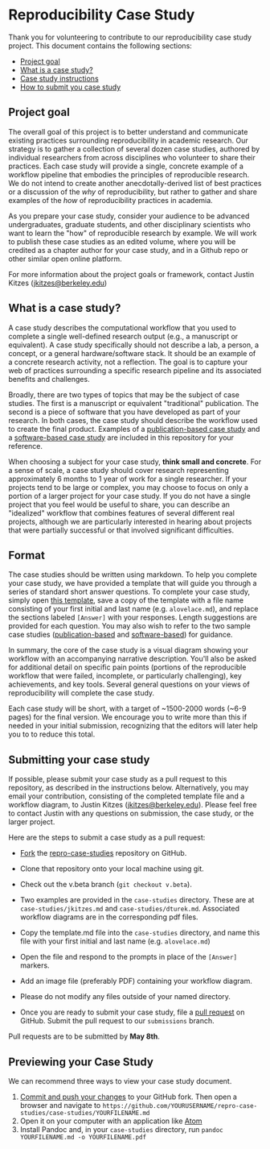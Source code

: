 # Reproducibility Case Study

Thank you for volunteering to contribute to our reproducibility case study project. This document contains the following sections:

- [Project goal](#project-goal)
- [What is a case study?](#what-is-a-case-study)
- [Case study instructions](#format)
- [How to submit you case study](#submitting-your-case-study)

## Project goal

The overall goal of this project is to better understand and communicate existing practices surrounding reproducibility in academic research. Our strategy is to gather a collection of several dozen case studies, authored by individual researchers from across disciplines who volunteer to share their practices. Each case study will provide a single, concrete example of a workflow pipeline that embodies the principles of reproducible research. We do not intend to create another anecdotally-derived list of best practices or a discussion of the _why_ of reproducibility, but rather to gather and share examples of the _how_ of reproducibility practices in academia.

<!-- A case study takes the form of a ~1,500-2,000 word response to a series of short answer quetsions and a flowchart-style diagram, both described in detail below. The initial group of authors reported that a case study took approximately 2-4 hours to prepare. -->

As you prepare your case study, consider your audience to be advanced undergraduates, graduate students, and other disciplinary scientists who want to learn the "how" of reproducible research by example. We will work to publish these case studies as an edited volume, where you will be credited as a chapter author for your case study, and in a Github repo or other similar open online platform.

For more information about the project goals or framework, contact Justin Kitzes (jkitzes@berkeley.edu)

## What is a case study?

A case study describes the computational workflow that you used to complete a single well-defined research output (e.g., a manuscript or equivalent). A case study specifically should not describe a lab, a person, a concept, or a general hardware/software stack. It should be an example of a concrete research activity, not a reflection. The goal is to capture your web of practices surrounding a specific research pipeline and its associated benefits and challenges.

Broadly, there are two types of topics that may be the subject of case studies. The first is a manuscript or equivalent "traditional" publication. The second is a piece of software that you have developed as part of your research. In both cases, the case study should describe the workflow used to create the final product. Examples of a [publication-based case study](case-studies/jkitzes.md) and a [software-based case study](case-studies/dturek.md) are included in this repository for your reference.

When choosing a subject for your case study, __think small and concrete__. For a sense of scale, a case study should cover research representing approximately 6 months to 1 year of work for a single researcher. If your projects tend to be large or complex, you may choose to focus on only a portion of a larger project for your case study. If you do not have a single project that you feel would be useful to share, you can describe an "idealized" workflow that combines features of several different real projects, although we are particularly interested in hearing about projects that were partially successful or that involved significant difficulties.

## Format

The case studies should be written using markdown. To help you complete your case study, we have provided a template that will guide you through a series of standard short answer questions. To complete your case study, simply open [this template](https://raw.githubusercontent.com/BIDS/repro-case-studies/master/template.md), save a copy of the template with a file name consisting of your first initial and last name (e.g. ``alovelace.md``), and replace the sections labeled ``[Answer]`` with your responses. Length suggestions are provided for each question. You may also wish to refer to the two sample case studies ([publication-based](case-studies/jkitzes.md) and [software-based](case-studies/dturek.md)) for guidance.

In summary, the core of the case study is a visual diagram showing your workflow with an accompanying narrative description. You'll also be asked for additional detail on specific pain points (portions of the reproducible workflow that were failed, incomplete, or particularly challenging), key achievements, and key tools. Several general questions on your views of reproducibility will complete the case study.  

Each case study will be short, with a target of ~1500-2000 words (~6-9 pages) for the final version. We encourage you to write more than this if needed in your initial submission, recognizing that the editors will later help you to to reduce this total.  

## Submitting your case study

If possible, please submit your case study as a pull request to this repository, as described in the instructions below. Alternatively, you may email your contribution, consisting of the completed template file and a workflow diagram, to Justin Kitzes (jkitzes@berkeley.edu). Please feel free to contact Justin with any questions on submission, the case study, or the larger project.

Here are the steps to submit a case study as a pull request:

- [Fork](https://help.github.com/articles/fork-a-repo/) the
  [repro-case-studies](https://github.com/BIDS/repro-case-studies)
  repository on GitHub.

- Clone that repository onto your local machine using git. 

- Check out the v.beta branch (``git checkout v.beta``).

- Two examples are provided in the ``case-studies`` directory. These are at ``case-studies/jkitzes.md`` and ``case-studies/dturek.md``. Associated workflow diagrams are in the corresponding pdf files.

- Copy the template.md file into the ``case-studies`` directory, and name this file with your first initial and last name (e.g. ``alovelace.md``) 

- Open the file and respond to the prompts in place of the ``[Answer]`` markers.

- Add an image file (preferably PDF) containing your workflow diagram.

- Please do not modify any files outside of your named directory.

- Once you are ready to submit your case study, file a [pull request](https://help.github.com/articles/using-pull-requests/) on GitHub. Submit the pull request to our ``submissions`` branch.

Pull requests are to be submitted by **May 8th**.

## Previewing your Case Study

We can recommend three ways to view your case study document.

1. [Commit and push your changes](http://readwrite.com/2013/10/02/github-for-beginners-part-2) to your GitHub fork. Then open a browser and navigate 
  to ``https://github.com/YOURUSERNAME/repro-case-studies/case-studies/YOURFILENAME.md`` 
2. Open it on your computer with an application like [Atom](https://atom.io/)
3. Install Pandoc and, in your ``case-studies`` directory, run ``pandoc YOURFILENAME.md -o YOURFILENAME.pdf``
